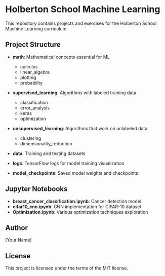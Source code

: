 # Holberton School Machine Learning

This repository contains projects and exercises for the Holberton School Machine Learning curriculum.

## Project Structure

- **math**: Mathematical concepts essential for ML
  - calculus
  - linear_algebra
  - plotting
  - probability

- **supervised_learning**: Algorithms with labeled training data
  - classification
  - error_analysis
  - keras
  - optimization

- **unsupervised_learning**: Algorithms that work on unlabeled data
  - clustering
  - dimensionality_reduction

- **data**: Training and testing datasets

- **logs**: TensorFlow logs for model training visualization

- **model_checkpoints**: Saved model weights and checkpoints

## Jupyter Notebooks

- **breast_cancer_classification.ipynb**: Cancer detection model
- **cifar10_cnn.ipynb**: CNN implementation for CIFAR-10 dataset
- **Optimization.ipynb**: Various optimization techniques exploration

## Author
[Your Name]

## License
This project is licensed under the terms of the MIT license.
